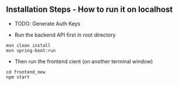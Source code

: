 ## Installation Steps - How to run it on localhost

* TODO: Generate Auth Keys

* Run the backend API first in root directory

```
mvn clean install
mvn spring-boot:run
```

* Then run the frontend cient (on another terminal window)

```
cd frontend_new
npm start
```

